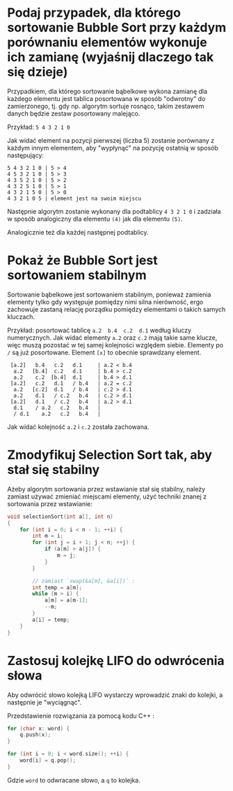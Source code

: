 # Podaj przypadek, dla którego sortowanie Bubble Sort przy każdym porównaniu elementów wykonuje ich zamianę (wyjaśnij dlaczego tak się dzieje)

Przypadkiem, dla którego sortowanie bąbelkowe wykona zamianę dla każdego elementu
jest tablica posortowana w sposób "odwrotny" do zamierzonego, tj. gdy np. algorytm
sortuje rosnąco, takim zestawem danych będzie zestaw posortowany malejąco.

Przykład: `5 4 3 2 1 0`

Jak widać element na pozycji pierwszej (liczba 5) zostanie porównany z każdym
innym elementem, aby "wypłynąć" na pozycję ostatnią w sposób następujący:

    5 4 3 2 1 0 | 5 > 4
    4 5 3 2 1 0 | 5 > 3
    4 3 5 2 1 0 | 5 > 2
    4 3 2 5 1 0 | 5 > 1
    4 3 2 1 5 0 | 5 > 0
    4 3 2 1 0 5 | element jest na swoim miejscu

Następnie algorytm zostanie wykonany dla podtablicy `4 3 2 1 0` i zadziała
w sposób analogiczny dla elementu `(4)` jak dla elementu `(5)`.

Analogicznie też dla każdej następnej podtablicy.

# Pokaż że Bubble Sort jest sortowaniem stabilnym

Sortowanie bąbelkowe jest sortowaniem stabilnym, ponieważ zamienia elementy
tylko gdy występuje pomiędzy nimi silna nierówność, ergo zachowuje zastaną
relację porządku pomiędzy elementami o takich samych kluczach.

Przykład: posortować tablicę `a.2  b.4  c.2  d.1` według kluczy numerycznych.
Jak widać elementy `a.2` oraz `c.2` mają takie same klucze, więc muszą pozostać
w tej samej kolejności względem siebie. Elementy po `/` są już posortowane.
Element `[x]` to obecnie sprawdzany element.

     [a.2]   b.4   c.2   d.1     | a.2 < b.4
      a.2   [b.4]  c.2   d.1     | b.4 > c.2
      a.2    c.2  [b.4]  d.1     | b.4 > d.1
     [a.2]   c.2   d.1   / b.4   | a.2 = c.2
      a.2   [c.2]  d.1   / b.4   | c.2 > d.1
      a.2    d.1   / c.2   b.4   | c.2 > d.1
     [a.2]   d.1   / c.2   b.4   | a.2 > d.1
      d.1    / a.2   c.2   b.4   |
      / d.1    a.2   c.2   b.4   |

Jak widać kolejność `a.2` i `c.2` została zachowana.

# Zmodyfikuj Selection Sort tak, aby stał się stabilny

Ażeby algorytm sortowania przez wstawianie stał się stabilny, należy zamiast
używać zmieniać miejscami elementy, użyć techniki znanej z sortowania przez
wstawianie:

```cpp
void selectionSort(int a[], int n)
{
    for (int i = 0; i < n - 1; ++i) {
        int m = i;
        for (int j = i + 1; j < n; ++j) {
            if (a[m] > a[j]) {
                m = j;
            }
        }

        // zamiast `swap(&a[m], &a[i])` :
        int temp = a[m];
        while (m > i) {
            a[m] = a[m-1];
            --m;
        }
        a[i] = temp;
    }
}
```

# Zastosuj kolejkę LIFO do odwrócenia słowa

Aby odwrócić słowo kolejką LIFO wystarczy wprowadzić znaki do kolejki,
a następnie je "wyciągnąć".

Przedstawienie rozwiązania za pomocą kodu C++ :

```cpp
for (char x: word) {
    q.push(x);
}

for (int i = 0; i < word.size(); ++i) {
    word[i] = q.pop();
}
```

Gdzie `word` to odwracane słowo, a `q` to kolejka.
